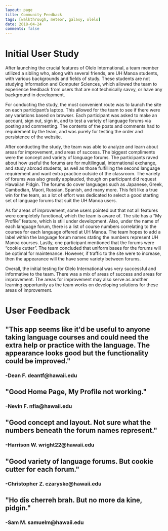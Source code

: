 ```yaml
---
layout: page
title: Community Feedback
tags: [walkthrough, meteor, galaxy, olelo]
date: 2018-04-24
comments: false
---
```

<h1>Initial User Study</h1>

<p>After launching the crucial features of Olelo International, a team member utilized a sibling who, along with several friends, are UH Manoa students, with various backgrounds and fields of study. These students are not studying Information and Computer Sciences, which allowed the team to experience feedback from users that are not technically savvy, or have any background in development.</p>

<p>For conducting the study, the most convenient route was to launch the site on each participant’s laptop. This allowed for the team to see if there were any variations based on browser. Each participant was asked to make an account, sign out, sign in, and to test a variety of language forums via posting and commenting. The contents of the posts and comments had to requirement by the team, and was purely for testing the order and persistence of the website.</p>

<p>After conducting the study, the team was able to analyze and learn about areas for improvement, and areas of success. The biggest compliments were the concept and variety of language forums. The participants raved about how useful the forums are for multilingual, international exchange, and study abroad students, as well as those fulfilling the second language requirement and want extra practice outside of the classroom. The variety of forums was also greatly applauded, though on participant did request Hawaiian Pidgin. The forums do cover languages such as Japanese, Greek, Cambodian, Maori, Russian, Spanish, and many more. This felt like a true win for the team, as a lot of effort was dedicated to select a good starting set of language forums that suit the UH Manoa users. </p>

<p>As for areas of improvement, some users pointed out that not all features were completely functional, which the team is aware of. The site has a “My Profile” feature, which is still under development. Also, under the name of each language forum, there is a list of course numbers correlating to the courses for each language offered at UH Manoa. The team hopes to add a label within the language forum names stating the numbers represent UH Manoa courses. Lastly, one participant mentioned that the forums were “cookie cutter”. The team concluded that uniform bases for the forums will be optimal for maintenance. However, if traffic to the site were to increase, then the appearance will the have some variety between forums.</p>

<p>Overall, the initial testing for Olelo International was very successful and informative to the team. There was a mix of areas of success and areas for improvement. The areas for improvement may also serve as another learning opportunity as the team works on developing solutions for these areas of improvement.</p>
 
 <h1>User Feedback</h1>
 
<h2>"This app seems like it'd be useful to anyone taking language courses and could need the extra help or practice with the language. The appearance looks good but the functionality could be improved."</h2>
<h3>-Dean F. deantf@hawaii.edu</h3>

<h2>"Good Home Page, My Profile not working."</h2>
<h3>-Nevin F. nfia@hawaii.edu</h3>

<h2>"Good concept and layout. Not sure what the numbers beneath the forum names represent."</h2>
<h3>-Harrison W. wright22@hawaii.edu</h3>

<h2>"Good variety of language forums. But cookie cutter for each forum."</h2>
<h3>-Christopher Z. czaryske@hawaii.edu</h3>

<h2>"Ho dis cherreh brah. But no more da kine, pidgin."</h2>
<h3>-Sam M. samuelm@hawaii.edu</h3>
